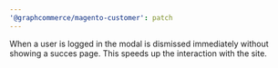 ```yaml
---
'@graphcommerce/magento-customer': patch
---
```


When a user is logged in the modal is dismissed immediately without showing a succes page. This speeds up the interaction with the site.
